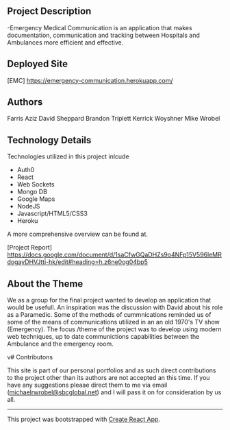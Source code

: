 
## Project Description

-Emergency Medical Communication is an application that makes documentation, communication and tracking between Hospitals and Ambulances more efficient and effective. 

## Deployed Site

[EMC]
https://emergency-communication.herokuapp.com/

## Authors

Farris Aziz
David Sheppard
Brandon Triplett
Kerrick Woyshner
Mike Wrobel

## Technology Details

Technologies utilized in this project inlcude
- Auth0
- React
- Web Sockets
- Mongo DB
- Google Maps
- NodeJS
- Javascript/HTML5/CSS3
- Heroku

A more comprehensive overview can be found at.

[Project Report]
https://docs.google.com/document/d/1saCfwGQaDHZs9o4NFp15V596leMRdogayDHVJttj-hk/edit#heading=h.z6ne0og04bp5


## About the Theme

We as a group for the final project wanted to develop an application that would be usefull.
An inspiration was the discussion with David about his role as a Paramedic.  Some of the methods of cummnications reminded us of some of the means of communications utilized in an an old 1970's TV show (Emergency).   The focus /theme of the project was to develop using modern web techniques, up to date communictions capabilities between the Ambulance and the emergency room.

v# Contributons

This site is part of our personal portfolios and as such direct contributions to the project other than its authors are not accepted an this time.  If you have any suggestions pleaae direct them to me via email (michaelrwrobel@sbcglobal.net) and I will pass it on for consideration by us all.



-----

This project was bootstrapped with [Create React App](https://github.com/facebookincubator/create-react-app).

